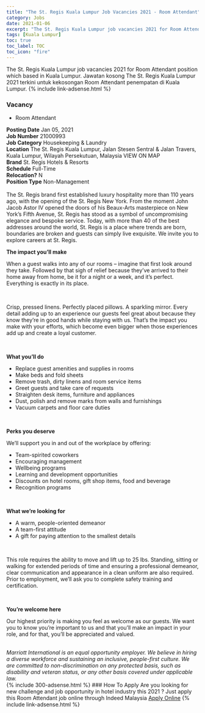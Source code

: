 ```yaml
---
title: "The St. Regis Kuala Lumpur Job Vacancies 2021 - Room Attendant" 
category: Jobs 
date: 2021-01-06 
excerpt: "The St. Regis Kuala Lumpur job vacancies 2021 for Room Attendant position which based in Kuala Lumpur. Jawatan kosong The St. Regis Kuala Lumpur2021 terkini untuk kekosongan Room Attendant penempatan di Kuala Lumpur" 
tags: [Kuala Lumpur] 
toc: true 
toc_label: TOC 
toc_icon: "fire" 
--- 
```


The St. Regis Kuala Lumpur job vacancies 2021 for Room Attendant position which based in Kuala Lumpur. Jawatan kosong The St. Regis Kuala Lumpur 2021 terkini untuk kekosongan Room Attendant penempatan di Kuala Lumpur. 
{% include link-adsense.html %} 
### Vacancy 
- Room Attendant 
<div><div><b>Posting Date</b> Jan 05, 2021<br>
<b>Job Number</b> 21000993<br>
<b>Job Category</b> Housekeeping &amp; Laundry<br>
<b>Location</b> The St. Regis Kuala Lumpur, Jalan Stesen Sentral &amp; Jalan Travers, Kuala Lumpur, Wilayah Persekutuan, Malaysia VIEW ON MAP<br>
<b>Brand</b> St. Regis Hotels &amp; Resorts<br>
<b>Schedule</b> Full-Time<br>
<b>Relocation?</b> N<br>
<b>Position Type</b> Non-Management<br>
<br>
The St. Regis brand first established luxury hospitality more than 110 years ago, with the opening of the St. Regis New York. From the moment John Jacob Astor IV opened the doors of his Beaux-Arts masterpiece on New York&#8217;s Fifth Avenue, St. Regis has stood as a symbol of uncompromising elegance and bespoke service. Today, with more than 40 of the best addresses around the world, St. Regis is a place where trends are born, boundaries are broken and guests can simply live exquisite. We invite you to explore careers at St. Regis.<br>
<div>
<p><b>The impact you&#8217;ll make</b></p>
<p>When a guest walks into any of our rooms &#8211; imagine that first look around they take. Followed by that sigh of relief because they&#8217;ve arrived to their home away from home, be it for a night or a week, and it&#8217;s perfect. Everything is exactly in its place.</p><br>
<p></p><p>Crisp, pressed linens. Perfectly placed pillows. A sparkling mirror. Every detail adding up to an experience our guests feel great about because they know they&#8217;re in good hands while staying with us. That&#8217;s the impact you make with your efforts, which become even bigger when those experiences add up and create a loyal customer.</p><br>
<p></p><p><b>What you&#8217;ll do</b></p>
<ul><li>Replace guest amenities and supplies in rooms</li>
<li>Make beds and fold sheets</li>
<li>Remove trash, dirty linens and room service items</li>
<li>Greet guests and take care of requests</li>
<li>Straighten desk items, furniture and appliances</li>
<li>Dust, polish and remove marks from walls and furnishings</li>
<li>Vacuum carpets and floor care duties</li></ul><br>
<p></p><p><b>Perks you deserve</b></p>
<p>We&#8217;ll support you in and out of the workplace by offering:</p>
<ul><li>Team-spirited coworkers</li>
<li>Encouraging management</li>
<li>Wellbeing programs</li>
<li>Learning and development opportunities</li>
<li>Discounts on hotel rooms, gift shop items, food and beverage</li>
<li>Recognition programs</li></ul><br>
<p></p><p><b>What we&#8217;re looking for</b></p>
<ul><li>A warm, people-oriented demeanor</li>
<li>A team-first attitude</li>
<li>A gift for paying attention to the smallest details</li></ul><br>
<p></p><p>This role requires the ability to move and lift up to 25 lbs. Standing, sitting or walking for extended periods of time and ensuring a professional demeanor, clear communication and appearance in a clean uniform are also required. Prior to employment, we&#8217;ll ask you to complete safety training and certification.</p><br>
<p></p><p><b>You&#8217;re welcome here</b></p>
<p>Our highest priority is making you feel as welcome as our guests. We want you to know you&#8217;re important to us and that you&#8217;ll make an impact in your role, and for that, you&#8217;ll be appreciated and valued.</p><br>
</div><div></div><i>Marriott International is an equal opportunity employer. We believe in hiring a diverse workforce and sustaining an inclusive, people-first culture. We are committed to non-discrimination on any protected basis, such as disability and veteran status, or any other basis covered under applicable law.</i></div></div> 
{% include 300-adsense.html %} 
### How To Apply 
Are you looking for new challenge and job opportunity in hotel industry this 2021 ?
Just apply this Room Attendant job online through Indeed Malaysia 
<a href="https://malaysia.indeed.com/viewjob?jk=41ab12034c4e081c" class="btn btn--info" target="_blank" rel="nofollow noopenner">Apply Online</a> 
{% include link-adsense.html %} 